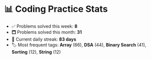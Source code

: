 # 📊 Coding Practice Stats

- ✅ Problems solved this week: **8**
- 🗖️ Problems solved this month: **31**
- 📌 Current daily streak: **83 days**
- 🏷️ Most frequent tags: **Array** (66), **DSA** (44), **Binary Search** (41), **Sorting** (12), **String** (12)
